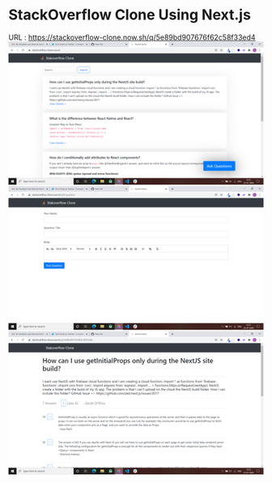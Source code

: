 # StackOverflow Clone Using Next.js
URL : https://stackoverflow-clone.now.sh/q/5e89bd907676f62c58f33ed4
![Main Screenshot](1.png)
![Main Screenshot](2.png)
![Main Screenshot](3.png)

